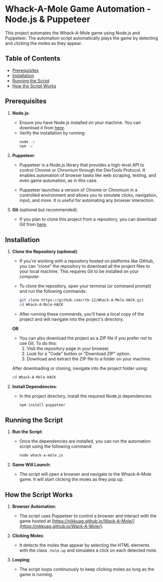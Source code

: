 # Whack-A-Mole Game Automation - Node.js & Puppeteer

This project automates the Whack-A-Mole game using Node.js and Puppeteer. The automation script automatically plays the game by detecting and clicking the moles as they appear.

## Table of Contents
- [Prerequisites](#prerequisites)
- [Installation](#installation)
- [Running the Script](#running-the-script)
- [How the Script Works](#how-the-script-works)

## Prerequisites

1. **Node.js**:
   - Ensure you have Node.js installed on your machine. You can download it from [here](https://nodejs.org/).
   - Verify the installation by running:
     ```bash
     node -v
     npm -v
     ```

2. **Puppeteer**:
   - Puppeteer is a Node.js library that provides a high-level API to control Chrome or Chromium through the DevTools Protocol. It enables automation of browser tasks like web scraping, testing, and even game automation, as in this case.
   
   - Puppeteer launches a version of Chrome or Chromium in a controlled environment and allows you to simulate clicks, navigation, input, and more. It is useful for automating any browser interaction.


3. **Git** (optional but recommended):
   - If you plan to clone this project from a repository, you can download Git from [here](https://git-scm.com/).

## Installation

1. **Clone the Repository (optional)**:
   - If you're working with a repository hosted on platforms like GitHub, you can "clone" the repository to download all the project files to your local machine. This requires Git to be installed on your computer.
   
   - To clone the repository, open your terminal (or command prompt) and run the following commands:
     ```bash
     git clone https://github.com/rtb-12/Whack-A-Mole-HACK.git
     cd Whack-A-Mole-HACK
     ```
   - After running these commands, you'll have a local copy of the project and will navigate into the project's directory.

   **OR**

   - You can also download the project as a ZIP file if you prefer not to use Git. To do this:
     1. Visit the repository page in your browser.
     2. Look for a "Code" button or "Download ZIP" option.
     3. Download and extract the ZIP file to a folder on your machine.
   
   After downloading or cloning, navigate into the project folder using:
   ```bash
   cd Whack-A-Mole-HACK


2. **Install Dependencies**:
   - In the project directory, install the required Node.js dependencies:
     ```bash
     npm install puppeteer
     ```

## Running the Script

1. **Run the Script**:
   - Once the dependencies are installed, you can run the automation script using the following command:
     ```bash
     node whack-a-mole.js
     ```

2. **Game Will Launch**:
   - The script will open a browser and navigate to the Whack-A-Mole game. It will start clicking the moles as they pop up.

## How the Script Works

1. **Browser Automation**:
   - The script uses Puppeteer to control a browser and interact with the game hosted at [https://nikkuag.github.io/Wack-A-Mole/](https://nikkuag.github.io/Wack-A-Mole/).

2. **Clicking Moles**:
   - It detects the moles that appear by selecting the HTML elements with the class `.hole.up` and simulates a click on each detected mole.

3. **Looping**:
   - The script loops continuously to keep clicking moles as long as the game is running.

